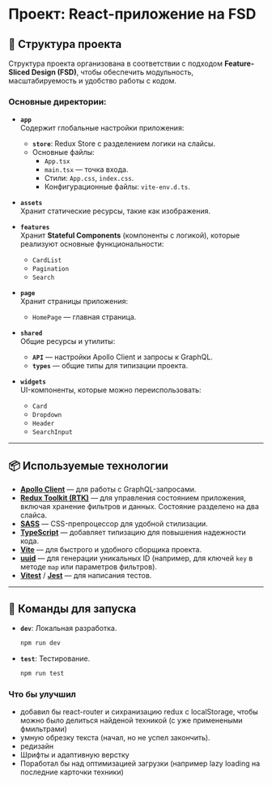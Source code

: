# Проект: React-приложение на FSD

## 📂 Структура проекта

Структура проекта организована в соответствии с подходом **Feature-Sliced Design (FSD)**, чтобы обеспечить модульность, масштабируемость и удобство работы с кодом.

### Основные директории:

- **`app`**  
  Содержит глобальные настройки приложения:

  - **`store`**: Redux Store с разделением логики на слайсы.
  - Основные файлы:
    - `App.tsx`
    - `main.tsx` — точка входа.
    - Стили: `App.css`, `index.css`.
    - Конфигурационные файлы: `vite-env.d.ts`.

- **`assets`**  
  Хранит статические ресурсы, такие как изображения.

- **`features`**  
  Хранит **Stateful Components** (компоненты с логикой), которые реализуют основные функциональности:

  - `CardList`
  - `Pagination`
  - `Search`

- **`page`**  
  Хранит страницы приложения:

  - `HomePage` — главная страница.

- **`shared`**  
  Общие ресурсы и утилиты:

  - **`API`** — настройки Apollo Client и запросы к GraphQL.
  - **`types`** — общие типы для типизации проекта.

- **`widgets`**  
  UI-компоненты, которые можно переиспользовать:
  - `Card`
  - `Dropdown`
  - `Header`
  - `SearchInput`

---

## 📦 Используемые технологии

- **[Apollo Client](https://www.apollographql.com/docs/react/)** — для работы с GraphQL-запросами.
- **[Redux Toolkit (RTK)](https://redux-toolkit.js.org/)** — для управления состоянием приложения, включая хранение фильтров и данных. Состояние разделено на два слайса.
- **[SASS](https://sass-lang.com/)** — CSS-препроцессор для удобной стилизации.
- **[TypeScript](https://www.typescriptlang.org/)** — добавляет типизацию для повышения надежности кода.
- **[Vite](https://vitejs.dev/)** — для быстрого и удобного сборщика проекта.
- **[uuid](https://github.com/uuidjs/uuid)** — для генерации уникальных ID (например, для ключей `key` в методе `map` или параметров фильтров).
- **[Vitest](https://vitest.dev/)** / **[Jest](https://jestjs.io/)** — для написания тестов.

---

## 🚀 Команды для запуска

- **`dev`**: Локальная разработка.
  ```bash
  npm run dev
  ```
- **`test`**: Тестирование.
  ```bash
  npm run test
  ``` 

### Что бы улучшил
- добавил бы react-router и сихранизацию redux с localStorage, чтобы можно было делиться найденой техникой (с уже применеными фмильтрами)
- умную обрезку текста (начал, но не успел закончить). 
- редизайн 
- Шрифты и адаптивную верстку
- Поработал бы над оптимизацией загрузки (например lazy loading на последние карточки техники)

